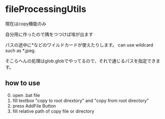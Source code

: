 # fileProcessingUtils

現在はcopy機能のみ

自分用に作ったので隅をつつけば埃が出ます

パスの途中に*などのワイルドカードが使えたりします。 can use wildcard such as *.jpeg.

そこらへんの処理はglob.globでやってるので、それで通じるパスを指定できます。

## how to use
 0. open .bat file
 1. fill textbox "copy to root dirextory" and "copy from root directory"
 2. press AddFile Button
 3. fill relative path of copy file or directory 
